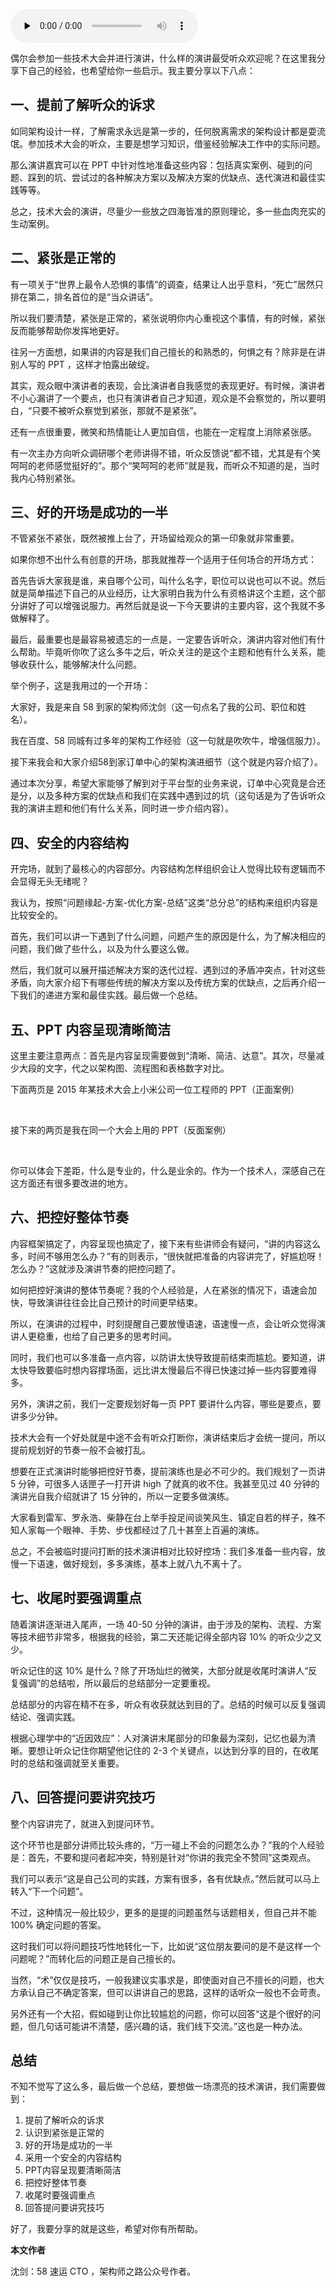 <audio id="audio" title="06 | 8 个技巧，帮你做一场漂亮的技术大会演讲" controls="" preload="none"><source id="mp3" src="https://static001.geekbang.org/resource/audio/c7/2d/c7d181b47bdc15f77933c64b9a506f2d.mp3"></audio>

偶尔会参加一些技术大会并进行演讲，什么样的演讲最受听众欢迎呢？在这里我分享下自己的经验，也希望给你一些启示。我主要分享以下八点：

## 一、提前了解听众的诉求

如同架构设计一样，了解需求永远是第一步的，任何脱离需求的架构设计都是耍流氓。参加技术大会的听众，主要是想学习知识，借鉴经验解决工作中的实际问题。

那么演讲嘉宾可以在 PPT 中针对性地准备这些内容：包括真实案例、碰到的问题、踩到的坑、尝试过的各种解决方案以及解决方案的优缺点、迭代演进和最佳实践等等。

总之，技术大会的演讲，尽量少一些放之四海皆准的原则理论，多一些血肉充实的生动案例。

## 二、紧张是正常的

有一项关于“世界上最令人恐惧的事情”的调查，结果让人出乎意料，“死亡”居然只排在第二，排名首位的是“当众讲话”。

所以我们要清楚，紧张是正常的，紧张说明你内心重视这个事情，有的时候，紧张反而能够帮助你发挥地更好。

往另一方面想，如果讲的内容是我们自己擅长的和熟悉的，何惧之有？除非是在讲别人写的 PPT ，这样才怕露出破绽。

其实，观众眼中演讲者的表现，会比演讲者自我感觉的表现更好。有时候，演讲者不小心漏讲了一个要点，也只有演讲者自己才知道，观众是不会察觉的，所以要明白，“只要不被听众察觉到紧张，那就不是紧张”。

还有一点很重要，微笑和热情能让人更加自信，也能在一定程度上消除紧张感。

有一次主办方向听众调研哪个老师讲得不错，听众反馈说“都不错，尤其是有个笑呵呵的老师感觉挺好的”。那个“笑呵呵的老师”就是我，而听众不知道的是，当时我内心特别紧张。

## 三、好的开场是成功的一半

不管紧张不紧张，既然被推上台了，开场留给观众的第一印象就非常重要。

如果你想不出什么有创意的开场，那我就推荐一个适用于任何场合的开场方式：

首先告诉大家我是谁，来自哪个公司，叫什么名字，职位可以说也可以不说。然后就是简单描述下自己的从业经历，让大家明白我为什么有资格讲这个主题，这个部分讲好了可以增强说服力。再然后就是说一下今天要讲的主要内容，这个我就不多做解释了。

最后，最重要也是最容易被遗忘的一点是，一定要告诉听众，演讲内容对他们有什么帮助。毕竟听你吹了这么多牛之后，听众关注的是这个主题和他有什么关系，能够收获什么，能够解决什么问题。

举个例子，这是我用过的一个开场：

大家好，我是来自 58 到家的架构师沈剑（这一句点名了我的公司、职位和姓名）。

我在百度、58 同城有过多年的架构工作经验（这一句就是吹吹牛，增强信服力）。

接下来我会和大家介绍58到家订单中心的架构演进细节（这个就是内容介绍了）。

通过本次分享，希望大家能够了解到对于平台型的业务来说，订单中心究竟是合还是分，以及多种方案的优缺点和我们在实践中遇到过的坑（这句话是为了告诉听众我的演讲主题和他们有什么关系，同时进一步介绍内容）。

## 四、安全的内容结构

开完场，就到了最核心的内容部分。内容结构怎样组织会让人觉得比较有逻辑而不会显得无头无绪呢？

我认为，按照“问题缘起-方案-优化方案-总结”这类“总分总”的结构来组织内容是比较安全的。

首先，我们可以讲一下遇到了什么问题，问题产生的原因是什么，为了解决相应的问题，我们做了些什么，以及为什么要这么做。

然后，我们就可以展开描述解决方案的迭代过程、遇到过的矛盾冲突点，针对这些矛盾，向大家介绍下有哪些传统的解决方案以及传统方案的优缺点，之后再介绍一下我们的递进方案和最佳实践。最后做一个总结。

## 五、PPT 内容呈现清晰简洁

这里主要注意两点：首先是内容呈现需要做到“清晰、简洁、达意”。其次，尽量减少大段的文字，代之以架构图、流程图和表格数字对比。

下面两页是 2015 年某技术大会上小米公司一位工程师的 PPT（正面案例）

<img src="https://static001.geekbang.org/resource/image/d9/07/d9e4c0b07b9be56089c38d3965156907.png" alt="" />

<img src="https://static001.geekbang.org/resource/image/e6/11/e68ef4c12220694ec3316493d7f38611.png" alt="" />

接下来的两页是我在同一个大会上用的 PPT（反面案例）

<img src="https://static001.geekbang.org/resource/image/8e/bf/8edc688b5e1d50c09d44ed167f52e3bf.png" alt="" />

<img src="https://static001.geekbang.org/resource/image/0e/4b/0e921f6e25b5c119f3686cf0f68fbe4b.png" alt="" />

你可以体会下差距，什么是专业的，什么是业余的。作为一个技术人，深感自己在这方面还有很多要改进的地方。

## 六、把控好整体节奏

内容框架搞定了，内容呈现也搞定了，接下来有些讲师会有疑问，“讲的内容这么多，时间不够用怎么办？”有的则表示，“很快就把准备的内容讲完了，好尴尬呀！怎么办？”这就涉及演讲节奏的把控问题了。

如何把控好演讲的整体节奏呢？我的个人经验是，人在紧张的情况下，语速会加快，导致演讲往往会比自己预计的时间更早结束。

所以，在演讲的过程中，时刻提醒自己要放慢语速，语速慢一点，会让听众觉得演讲人更稳重，也给了自己更多的思考时间。

同时，我们也可以多准备一点内容，以防讲太快导致提前结束而尴尬。要知道，讲太快导致要临时想内容撑场面，远比讲太慢最后不得已快速过掉一些内容要难得多。

另外，演讲之前，我们一定要规划好每一页 PPT 要讲什么内容，哪些是要点，要讲多少分钟。

技术大会有一个好处就是中途不会有听众打断你，演讲结束后才会统一提问，所以提前规划好的节奏一般不会被打乱。

想要在正式演讲时能够把控好节奏，提前演练也是必不可少的。我们规划了一页讲 5 分钟，可很多人话匣子一打开讲 high 了就真的收不住。我甚至见过 40 分钟的演讲光自我介绍就讲了 15 分钟的，所以一定要多做演练。

大家看到雷军、罗永浩、柴静在台上举手投足间谈笑风生、镇定自若的样子，殊不知人家每一个眼神、手势、步伐都经过了几十甚至上百遍的演练。

总之，不会被临时提问打断的技术演讲相对比较好控场：我们多准备一些内容，放慢一下语速，做好规划，多多演练，基本上就八九不离十了。

## 七、收尾时要强调重点

随着演讲逐渐进入尾声，一场 40-50 分钟的演讲，由于涉及的架构、流程、方案等技术细节非常多，根据我的经验，第二天还能记得全部内容 10% 的听众少之又少。

听众记住的这 10% 是什么？除了开场灿烂的微笑，大部分就是收尾时演讲人“反复强调”的总结啦，所以最后的总结部分一定要重视。

总结部分的内容在精不在多，听众有收获就达到目的了。总结的时候可以反复强调结论、强调实践。

根据心理学中的“近因效应”：人对演讲末尾部分的印象最为深刻，记忆也最为清晰。要想让听众记住你期望他记住的 2-3 个关键点，以达到分享的目的，在收尾时的总结和强调就至关重要。

## 八、回答提问要讲究技巧

整个内容讲完了，就进入到提问环节。

这个环节也是部分讲师比较头疼的，“万一碰上不会的问题怎么办？”我的个人经验是：首先，不要和提问者起冲突，特别是针对“你讲的我完全不赞同”这类观点。

我们可以表示“这是自己公司的实践，方案有很多，各有优缺点。”然后就可以马上转入“下一个问题”。

不过，这种情况一般比较少，更多的是提的问题虽然与话题相关，但自己并不能 100% 确定问题的答案。

这时我们可以将问题技巧性地转化一下，比如说“这位朋友要问的是不是这样一个问题呢？”而转化后的问题正是自己擅长的。

当然，“术”仅仅是技巧，一般我建议实事求是，即使面对自己不擅长的问题，也大方承认自己不确定答案，但可以讲讲自己的思路，这样的话听众一般也不会苛责。

另外还有一个大招，假如碰到让你比较尴尬的问题，你可以回答“这是个很好的问题，但几句话可能讲不清楚，感兴趣的话，我们线下交流。”这也是一种办法。

## 总结

不知不觉写了这么多，最后做一个总结，要想做一场漂亮的技术演讲，我们需要做到：

1. 提前了解听众的诉求
1. 认识到紧张是正常的
1. 好的开场是成功的一半
1. 采用一个安全的内容结构
1. PPT内容呈现要清晰简洁
1. 把控好整体节奏
1. 收尾时要强调重点
1. 回答提问要讲究技巧

好了，我要分享的就是这些，希望对你有所帮助。

**本文作者**

沈剑：58 速运 CTO ，架构师之路公众号作者。
